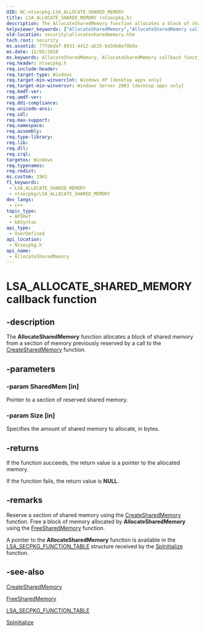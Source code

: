 ```yaml
---
UID: NC:ntsecpkg.LSA_ALLOCATE_SHARED_MEMORY
title: LSA_ALLOCATE_SHARED_MEMORY (ntsecpkg.h)
description: The AllocateSharedMemory function allocates a block of shared memory from a section of memory previously reserved by a call to the CreateSharedMemory function.
helpviewer_keywords: ["AllocateSharedMemory","AllocateSharedMemory callback function [Security]","LSA_ALLOCATE_SHARED_MEMORY","LSA_ALLOCATE_SHARED_MEMORY callback","_ssp_allocatesharedmemory","ntsecpkg/AllocateSharedMemory","security.allocatesharedmemory"]
old-location: security\allocatesharedmemory.htm
tech.root: security
ms.assetid: 77fdedaf-8931-4412-ab35-bd3de8e78b9a
ms.date: 12/05/2018
ms.keywords: AllocateSharedMemory, AllocateSharedMemory callback function [Security], LSA_ALLOCATE_SHARED_MEMORY, LSA_ALLOCATE_SHARED_MEMORY callback, _ssp_allocatesharedmemory, ntsecpkg/AllocateSharedMemory, security.allocatesharedmemory
req.header: ntsecpkg.h
req.include-header: 
req.target-type: Windows
req.target-min-winverclnt: Windows XP [desktop apps only]
req.target-min-winversvr: Windows Server 2003 [desktop apps only]
req.kmdf-ver: 
req.umdf-ver: 
req.ddi-compliance: 
req.unicode-ansi: 
req.idl: 
req.max-support: 
req.namespace: 
req.assembly: 
req.type-library: 
req.lib: 
req.dll: 
req.irql: 
targetos: Windows
req.typenames: 
req.redist: 
ms.custom: 19H1
f1_keywords:
 - LSA_ALLOCATE_SHARED_MEMORY
 - ntsecpkg/LSA_ALLOCATE_SHARED_MEMORY
dev_langs:
 - c++
topic_type:
 - APIRef
 - kbSyntax
api_type:
 - UserDefined
api_location:
 - Ntsecpkg.h
api_name:
 - AllocateSharedMemory
---
```


# LSA_ALLOCATE_SHARED_MEMORY callback function


## -description

The <b>AllocateSharedMemory</b> function allocates a block of shared memory from a section of memory previously reserved by a call to the 
<a href="https://docs.microsoft.com/windows/desktop/api/ntsecpkg/nc-ntsecpkg-lsa_create_shared_memory">CreateSharedMemory</a> function.

## -parameters

### -param SharedMem [in]

Pointer to a section of reserved shared memory.

### -param Size [in]

Specifies the amount of shared memory to allocate, in bytes.

## -returns

If the function succeeds, the return value is a pointer to the allocated memory.

If the function fails, the return value is <b>NULL</b>.

## -remarks

Reserve a section of shared memory using the 
<a href="https://docs.microsoft.com/windows/desktop/api/ntsecpkg/nc-ntsecpkg-lsa_create_shared_memory">CreateSharedMemory</a> function. Free a block of memory allocated by <b>AllocateSharedMemory</b> using the 
<a href="https://docs.microsoft.com/windows/desktop/api/ntsecpkg/nc-ntsecpkg-lsa_free_shared_memory">FreeSharedMemory</a> function.

A pointer to the <b>AllocateSharedMemory</b> function is available in the 
<a href="https://docs.microsoft.com/windows/desktop/api/ntsecpkg/ns-ntsecpkg-lsa_secpkg_function_table">LSA_SECPKG_FUNCTION_TABLE</a> structure received by the 
<a href="https://docs.microsoft.com/windows/desktop/api/ntsecpkg/nc-ntsecpkg-spinitializefn">SpInitialize</a> function.

## -see-also

<a href="https://docs.microsoft.com/windows/desktop/api/ntsecpkg/nc-ntsecpkg-lsa_create_shared_memory">CreateSharedMemory</a>



<a href="https://docs.microsoft.com/windows/desktop/api/ntsecpkg/nc-ntsecpkg-lsa_free_shared_memory">FreeSharedMemory</a>



<a href="https://docs.microsoft.com/windows/desktop/api/ntsecpkg/ns-ntsecpkg-lsa_secpkg_function_table">LSA_SECPKG_FUNCTION_TABLE</a>



<a href="https://docs.microsoft.com/windows/desktop/api/ntsecpkg/nc-ntsecpkg-spinitializefn">SpInitialize</a>

